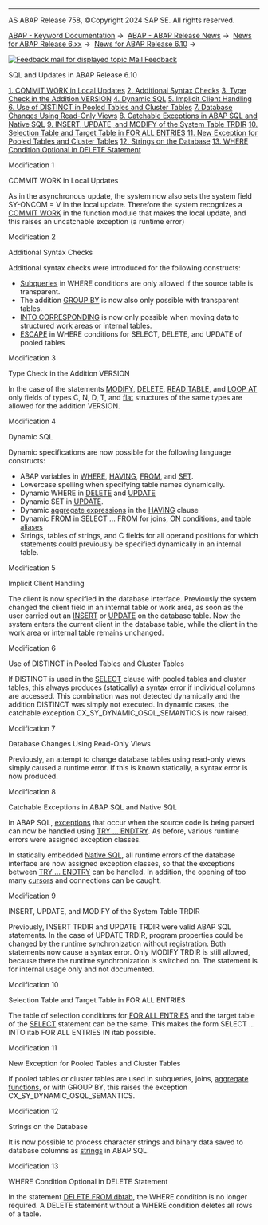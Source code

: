   

* * *

AS ABAP Release 758, ©Copyright 2024 SAP SE. All rights reserved.

[ABAP - Keyword Documentation](https://help.sap.com/doc/abapdocu_latest_index_htm/latest/en-US/abenabap.htm) →  [ABAP - ABAP Release News](https://help.sap.com/doc/abapdocu_latest_index_htm/latest/en-US/abennews.htm) →  [News for ABAP Release 6.xx](https://help.sap.com/doc/abapdocu_latest_index_htm/latest/en-US/abennews-6.htm) →  [News for ABAP Release 6.10](https://help.sap.com/doc/abapdocu_latest_index_htm/latest/en-US/abennews-610.htm) → 

 [![](Mail.gif?object=Mail.gif "Feedback mail for displayed topic") Mail Feedback](mailto:f1_help@sap.com?subject=Feedback%20on%20ABAP%20Documentation&body=Document:%20SQL%20and%20Updates%20in%20ABAP%20Release%206.10%2C%20ABENNEWS-610-SQL%2C%20758%0D%0A%0D%0AError:%0D%0A%0D%0A%0D%0A%0D%0ASuggestion%20for%20improvement:)

SQL and Updates in ABAP Release 6.10

[1\. COMMIT WORK in Local Updates](#!ABAP_MODIFICATION_1@1@)
[2\. Additional Syntax Checks](#!ABAP_MODIFICATION_2@2@)
[3\. Type Check in the Addition VERSION](#!ABAP_MODIFICATION_3@3@)
[4\. Dynamic SQL](#!ABAP_MODIFICATION_4@4@)
[5\. Implicit Client Handling](#!ABAP_MODIFICATION_5@5@)
[6\. Use of DISTINCT in Pooled Tables and Cluster Tables](#!ABAP_MODIFICATION_6@6@)
[7\. Database Changes Using Read-Only Views](#!ABAP_MODIFICATION_7@7@)
[8\. Catchable Exceptions in ABAP SQL and Native SQL](#!ABAP_MODIFICATION_8@8@)
[9\. INSERT, UPDATE, and MODIFY of the System Table TRDIR](#!ABAP_MODIFICATION_9@9@)
[10\. Selection Table and Target Table in FOR ALL ENTRIES](#!ABAP_MODIFICATION_10@10@)
[11\. New Exception for Pooled Tables and Cluster Tables](#!ABAP_MODIFICATION_11@11@)
[12\. Strings on the Database](#!ABAP_MODIFICATION_12@12@)
[13\. WHERE Condition Optional in DELETE Statement](#!ABAP_MODIFICATION_13@13@)

Modification 1   

COMMIT WORK in Local Updates

As in the asynchronous update, the system now also sets the system field SY-ONCOM = V in the local update. Therefore the system recognizes a [COMMIT WORK](https://help.sap.com/doc/abapdocu_latest_index_htm/latest/en-US/abapcommit.htm) in the function module that makes the local update, and this raises an uncatchable exception (a runtime error)

Modification 2   

Additional Syntax Checks

Additional syntax checks were introduced for the following constructs:

-   [Subqueries](https://help.sap.com/doc/abapdocu_latest_index_htm/latest/en-US/abensubquery_glosry.htm "Glossary Entry") in WHERE conditions are only allowed if the source table is transparent.
-   The addition [GROUP BY](https://help.sap.com/doc/abapdocu_latest_index_htm/latest/en-US/abapgroupby_clause.htm) is now also only possible with transparent tables.
-   [INTO CORRESPONDING](https://help.sap.com/doc/abapdocu_latest_index_htm/latest/en-US/abapinto_clause.htm) is now only possible when moving data to structured work areas or internal tables.
-   [ESCAPE](https://help.sap.com/doc/abapdocu_latest_index_htm/latest/en-US/abenwhere_logexp_like.htm) in WHERE conditions for SELECT, DELETE, and UPDATE of pooled tables

Modification 3   

Type Check in the Addition VERSION

In the case of the statements [MODIFY](https://help.sap.com/doc/abapdocu_latest_index_htm/latest/en-US/abapmodify_dbtab.htm), [DELETE](https://help.sap.com/doc/abapdocu_latest_index_htm/latest/en-US/abapdelete_dbtab.htm), [READ TABLE](https://help.sap.com/doc/abapdocu_latest_index_htm/latest/en-US/abapread_table_dbtab.htm), and [LOOP AT](https://help.sap.com/doc/abapdocu_latest_index_htm/latest/en-US/abaploop_at_dbtab.htm) only fields of types C, N, D, T, and [flat](https://help.sap.com/doc/abapdocu_latest_index_htm/latest/en-US/abenflat_glosry.htm "Glossary Entry") structures of the same types are allowed for the addition VERSION.

Modification 4   

Dynamic SQL

Dynamic specifications are now possible for the following language constructs:

-   ABAP variables in [WHERE](https://help.sap.com/doc/abapdocu_latest_index_htm/latest/en-US/abapwhere.htm), [HAVING](https://help.sap.com/doc/abapdocu_latest_index_htm/latest/en-US/abaphaving_clause.htm), [FROM](https://help.sap.com/doc/abapdocu_latest_index_htm/latest/en-US/abapfrom_clause.htm), and [SET](https://help.sap.com/doc/abapdocu_latest_index_htm/latest/en-US/abapupdate.htm).
-   Lowercase spelling when specifying table names dynamically.
-   Dynamic WHERE in [DELETE](https://help.sap.com/doc/abapdocu_latest_index_htm/latest/en-US/abapdelete_dbtab.htm) and [UPDATE](https://help.sap.com/doc/abapdocu_latest_index_htm/latest/en-US/abapupdate.htm)
-   Dynamic SET in [UPDATE](https://help.sap.com/doc/abapdocu_latest_index_htm/latest/en-US/abapupdate.htm).
-   Dynamic [aggregate expressions](https://help.sap.com/doc/abapdocu_latest_index_htm/latest/en-US/abapselect_aggregate.htm) in the [HAVING](https://help.sap.com/doc/abapdocu_latest_index_htm/latest/en-US/abaphaving_clause.htm) clause
-   Dynamic [FROM](https://help.sap.com/doc/abapdocu_latest_index_htm/latest/en-US/abapfrom_clause.htm) in SELECT ... FROM for joins, [ON conditions](https://help.sap.com/doc/abapdocu_latest_index_htm/latest/en-US/abapselect_join.htm), and [table aliases](https://help.sap.com/doc/abapdocu_latest_index_htm/latest/en-US/abapaliases.htm)
-   Strings, tables of strings, and C fields for all operand positions for which statements could previously be specified dynamically in an internal table.

Modification 5   

Implicit Client Handling

The client is now specified in the database interface. Previously the system changed the client field in an internal table or work area, as soon as the user carried out an [INSERT](https://help.sap.com/doc/abapdocu_latest_index_htm/latest/en-US/abapinsert_dbtab.htm) or [UPDATE](https://help.sap.com/doc/abapdocu_latest_index_htm/latest/en-US/abapupdate.htm) on the database table. Now the system enters the current client in the database table, while the client in the work area or internal table remains unchanged.

Modification 6   

Use of DISTINCT in Pooled Tables and Cluster Tables

If DISTINCT is used in the [SELECT](https://help.sap.com/doc/abapdocu_latest_index_htm/latest/en-US/abapselect_clause.htm) clause with pooled tables and cluster tables, this always produces (statically) a syntax error if individual columns are accessed. This combination was not detected dynamically and the addition DISTINCT was simply not executed. In dynamic cases, the catchable exception CX\_SY\_DYNAMIC\_OSQL\_SEMANTICS is now raised.

Modification 7   

Database Changes Using Read-Only Views

Previously, an attempt to change database tables using read-only views simply caused a runtime error. If this is known statically, a syntax error is now produced.

Modification 8   

Catchable Exceptions in ABAP SQL and Native SQL

In ABAP SQL, [exceptions](https://help.sap.com/doc/abapdocu_latest_index_htm/latest/en-US/abenabap_sql_exceptions.htm) that occur when the source code is being parsed can now be handled using [TRY ... ENDTRY](https://help.sap.com/doc/abapdocu_latest_index_htm/latest/en-US/abaptry.htm). As before, various runtime errors were assigned exception classes.

In statically embedded [Native SQL](https://help.sap.com/doc/abapdocu_latest_index_htm/latest/en-US/abennative_sql_glosry.htm "Glossary Entry"), all runtime errors of the database interface are now assigned exception classes, so that the exceptions between [TRY ... ENDTRY](https://help.sap.com/doc/abapdocu_latest_index_htm/latest/en-US/abaptry.htm) can be handled. In addition, the opening of too many [cursors](https://help.sap.com/doc/abapdocu_latest_index_htm/latest/en-US/abapopen_cursor.htm) and connections can be caught.

Modification 9   

INSERT, UPDATE, and MODIFY of the System Table TRDIR

Previously, INSERT TRDIR and UPDATE TRDIR were valid ABAP SQL statements. In the case of UPDATE TRDIR, program properties could be changed by the runtime synchronization without registration. Both statements now cause a syntax error. Only MODIFY TRDIR is still allowed, because there the runtime synchronization is switched on. The statement is for internal usage only and not documented.

Modification 10   

Selection Table and Target Table in FOR ALL ENTRIES

The table of selection conditions for [FOR ALL ENTRIES](https://help.sap.com/doc/abapdocu_latest_index_htm/latest/en-US/abapwhere.htm) and the target table of the [SELECT](https://help.sap.com/doc/abapdocu_latest_index_htm/latest/en-US/abapinto_clause.htm) statement can be the same. This makes the form SELECT ... INTO itab FOR ALL ENTRIES IN itab possible.

Modification 11   

New Exception for Pooled Tables and Cluster Tables

If pooled tables or cluster tables are used in subqueries, joins, [aggregate functions](https://help.sap.com/doc/abapdocu_latest_index_htm/latest/en-US/abenaggregate_function_glosry.htm "Glossary Entry"), or with GROUP BY, this raises the exception CX\_SY\_DYNAMIC\_OSQL\_SEMANTICS.

Modification 12   

Strings on the Database

It is now possible to process character strings and binary data saved to database columns as [strings](https://help.sap.com/doc/abapdocu_latest_index_htm/latest/en-US/abenddic_builtin_types.htm) in ABAP SQL.

Modification 13   

WHERE Condition Optional in DELETE Statement

In the statement [DELETE FROM dbtab](https://help.sap.com/doc/abapdocu_latest_index_htm/latest/en-US/abapdelete_dbtab.htm), the WHERE condition is no longer required. A DELETE statement without a WHERE condition deletes all rows of a table.